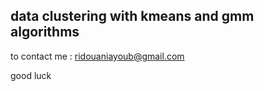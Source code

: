 ## data clustering with kmeans and gmm algorithms

to contact me : ridouaniayoub@gmail.com

good luck
